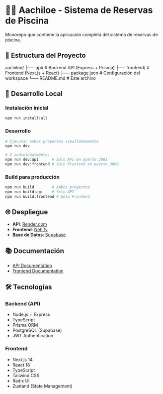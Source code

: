 # 🏊‍♀️ Aachiloe - Sistema de Reservas de Piscina

Monorepo que contiene la aplicación completa del sistema de reservas de piscina.

## 📁 Estructura del Proyecto

aachiloe/
├── api/ # Backend API (Express + Prisma)
├── frontend/ # Frontend (Next.js + React)
├── package.json # Configuración del workspace
└── README.md # Este archivo

## 🚀 Desarrollo Local

### Instalación inicial
```bash
npm run install:all
```

### Desarrollo
```bash
# Ejecutar ambos proyectos simultáneamente
npm run dev

# O individualmente:
npm run dev:api      # Solo API en puerto 3001
npm run dev:frontend # Solo Frontend en puerto 3000
```

### Build para producción
```bash
npm run build        # Ambos proyectos
npm run build:api    # Solo API
npm run build:frontend # Solo Frontend
```

## 🌐 Despliegue

- **API**: [Render.com](https://render.com)
- **Frontend**: [Netlify](https://netlify.com)
- **Base de Datos**: [Supabase](https://supabase.com)

## 📚 Documentación

- [API Documentation](./api/README.md)
- [Frontend Documentation](./frontend/README.md)

## 🛠️ Tecnologías

### Backend (API)
- Node.js + Express
- TypeScript
- Prisma ORM
- PostgreSQL (Supabase)
- JWT Authentication

### Frontend
- Next.js 14
- React 18
- TypeScript
- Tailwind CSS
- Radix UI
- Zustand (State Management)